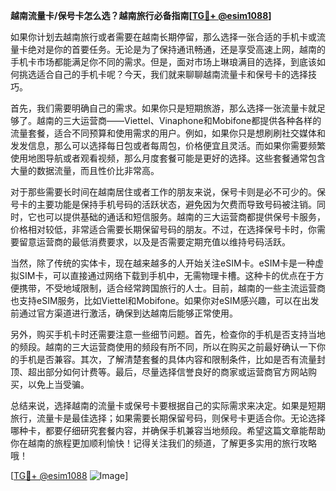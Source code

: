 **越南流量卡/保号卡怎么选？越南旅行必备指南[[TG💪+ @esim1088](https://t.me/s/esim1088)]**

如果你计划去越南旅行或者需要在越南长期停留，那么选择一张合适的手机卡或流量卡绝对是你的首要任务。无论是为了保持通讯畅通，还是享受高速上网，越南的手机卡市场都能满足你不同的需求。但是，面对市场上琳琅满目的选择，到底该如何挑选适合自己的手机卡呢？今天，我们就来聊聊越南流量卡和保号卡的选择技巧。

首先，我们需要明确自己的需求。如果你只是短期旅游，那么选择一张流量卡就足够了。越南的三大运营商——Viettel、Vinaphone和Mobifone都提供各种各样的流量套餐，适合不同预算和使用需求的用户。例如，如果你只是想刷刷社交媒体和发发信息，那么可以选择每日包或者每周包，价格便宜且灵活。而如果你需要频繁使用地图导航或者观看视频，那么月度套餐可能是更好的选择。这些套餐通常包含大量的数据流量，而且性价比非常高。

对于那些需要长时间在越南居住或者工作的朋友来说，保号卡则是必不可少的。保号卡的主要功能是保持手机号码的活跃状态，避免因为欠费而导致号码被注销。同时，它也可以提供基础的通话和短信服务。越南的三大运营商都提供保号卡服务，价格相对较低，非常适合需要长期保留号码的朋友。不过，在选择保号卡时，你需要留意运营商的最低消费要求，以及是否需要定期充值以维持号码活跃。

当然，除了传统的实体卡，现在越来越多的人开始关注eSIM卡。eSIM卡是一种虚拟SIM卡，可以直接通过网络下载到手机中，无需物理卡槽。这种卡的优点在于方便携带，不受地域限制，适合经常跨国旅行的人士。目前，越南的一些主流运营商也支持eSIM服务，比如Viettel和Mobifone。如果你对eSIM感兴趣，可以在出发前通过官方渠道进行激活，确保到达越南后能够正常使用。

另外，购买手机卡时还需要注意一些细节问题。首先，检查你的手机是否支持当地的频段。越南的三大运营商使用的频段有所不同，所以在购买之前最好确认一下你的手机是否兼容。其次，了解清楚套餐的具体内容和限制条件，比如是否有流量封顶、超出部分如何计费等。最后，尽量选择信誉良好的商家或运营商官方网站购买，以免上当受骗。

总结来说，选择越南的流量卡或保号卡要根据自己的实际需求来决定。如果是短期旅行，流量卡是最佳选择；如果需要长期保留号码，则保号卡更适合你。无论选择哪种卡，都要仔细研究套餐内容，并确保手机兼容当地频段。希望这篇文章能帮助你在越南的旅程更加顺利愉快！记得关注我们的频道，了解更多实用的旅行攻略哦！

[[TG💪+ @esim1088](https://t.me/s/esim1088) ![Image](https://i.postimg.cc/4NQfJmqS/Snipaste-2025-05-13-00-14-12.png)]